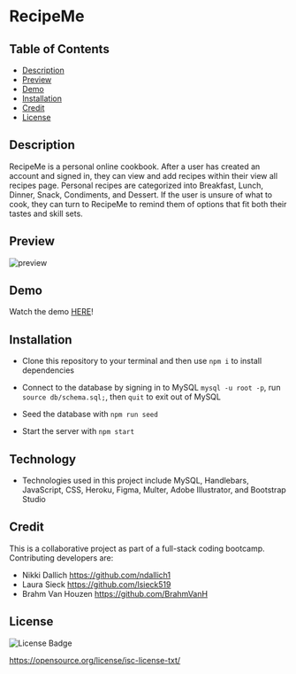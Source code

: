 # RecipeMe

## Table of Contents
* [Description](#description)
* [Preview](#preview)
* [Demo](#demo)
* [Installation](#installation)
* [Credit](#credit)
* [License](#license)


## Description

RecipeMe is a personal online cookbook. After a user has created an account and signed in, they can view and add recipes within their view all recipes page. Personal recipes are categorized into Breakfast, Lunch, Dinner, Snack, Condiments, and Dessert. If the user is unsure of what to cook, they can turn to RecipeMe to remind them of options that fit both their tastes and skill sets.

## Preview

![preview](https://user-images.githubusercontent.com/99048123/226444935-b5dfd138-3098-49de-8521-57a1d611e8bc.png)


## Demo 

Watch the demo [HERE](https://watch.screencastify.com/v/PQR8vGTsJaiKbuF31iVj)! 

## Installation
- Clone this repository to your terminal and then use `npm i` to install dependencies 

- Connect to the database by signing in to MySQL `mysql -u root -p`, run `source db/schema.sql;`, then `quit` to exit out of MySQL

- Seed the database with `npm run seed`

- Start the server with `npm start`

## Technology

- Technologies used in this project include MySQL, Handlebars, JavaScript, CSS, Heroku, Figma, Multer, Adobe Illustrator, and Bootstrap Studio 

## Credit 
This is a collaborative project as part of a full-stack coding bootcamp. Contributing developers are:
- Nikki Dallich https://github.com/ndallich1
- Laura Sieck https://github.com/lsieck519
- Brahm Van Houzen https://github.com/BrahmVanH

## License
![License Badge](https://img.shields.io/static/v1?label=License&message=ISC&color=green)

https://opensource.org/license/isc-license-txt/
